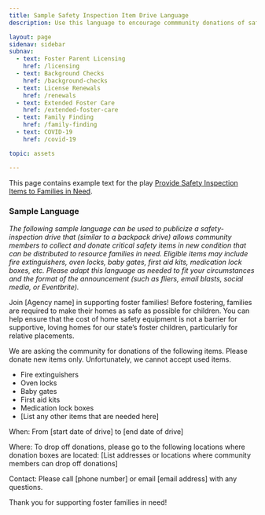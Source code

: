 ```yaml
---
title: Sample Safety Inspection Item Drive Language
description: Use this language to encourage commmunity donations of safety inspection items.

layout: page
sidenav: sidebar
subnav:
  - text: Foster Parent Licensing
    href: /licensing
  - text: Background Checks
    href: /background-checks
  - text: License Renewals
    href: /renewals
  - text: Extended Foster Care
    href: /extended-foster-care
  - text: Family Finding
    href: /family-finding
  - text: COVID-19
    href: /covid-19

topic: assets

---
```


This page contains example text for the play [Provide Safety Inspection Items to Families in Need](/playbook/provide_inspection_items_to_families_in_need).

### Sample Language


*The following sample language can be used to publicize a safety-inspection drive that (similar to a backpack drive) allows community members to collect and donate critical safety items in new condition that can be distributed to resource families in need. Eligible items may include fire extinguishers, oven locks, baby gates, first aid kits, medication lock boxes, etc. Please adapt this language as needed to fit your circumstances and the format of the announcement (such as fliers, email blasts, social media, or Eventbrite).*


Join [Agency name] in supporting foster families! Before fostering, families are required to make their homes as safe as possible for children. You can help ensure that the cost of home safety equipment is not a barrier for supportive, loving homes for our state’s foster children, particularly for relative placements.

We are asking the community for donations of the following items. Please donate new items only. Unfortunately, we cannot accept used items. 

* Fire extinguishers
* Oven locks
* Baby gates
* First aid kits
* Medication lock boxes
* [List any other items that are needed here]

When:  From [start date of drive] to [end date of drive]

Where: To drop off donations, please go to the following locations where donation boxes are located:  [List addresses or locations where community members can drop off donations] 

Contact: Please call [phone number] or email [email address] with any questions. 

Thank you for supporting foster families in need!
